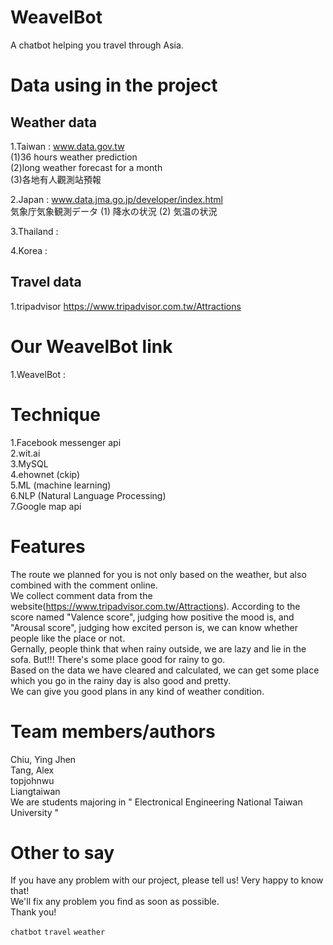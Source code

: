 # WeavelBot
A chatbot helping you travel through Asia.

# Data using in the project
## Weather data
1.Taiwan : www.data.gov.tw    
(1)36 hours weather prediction   
(2)long weather forecast for a month    
(3)各地有人觀測站預報   

2.Japan : www.data.jma.go.jp/developer/index.html   
気象庁気象観測データ  (1) 降水の状況  (2) 気温の状況  

3.Thailand :  

4.Korea :  

## Travel data
1.tripadvisor  https://www.tripadvisor.com.tw/Attractions

# Our WeavelBot link
1.WeavelBot : 

# Technique
1.Facebook messenger api   
2.wit.ai   
3.MySQL   
4.ehownet (ckip)   
5.ML (machine learning)   
6.NLP (Natural Language Processing)   
7.Google map api   

# Features
The route we planned for you is not only based on the weather, but also combined with the comment online.   
We collect comment data from the website(https://www.tripadvisor.com.tw/Attractions). According to the score named "Valence score", judging how positive the mood is, and "Arousal score", judging how excited person is, we can know whether people like the place or not.   
Gernally, people think that when rainy outside, we are lazy and lie in the sofa. But!!! There's some place good for rainy to go.   
Based on the data we have cleared and calculated, we can get some place which you go in the rainy day is also good and pretty.   
We can give you good plans in any kind of weather condition.   

# Team members/authors 
  Chiu, Ying Jhen  
  Tang, Alex  
  topjohnwu  
  Liangtaiwan   
We are students majoring in " Electronical Engineering National Taiwan University "  

# Other to say
If you have any problem with our project, please tell us! Very happy to know that!   
We'll fix any problem you find as soon as possible.   
Thank you!   

`chatbot` `travel` `weather`   


